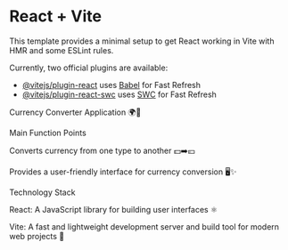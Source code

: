 # React + Vite

This template provides a minimal setup to get React working in Vite with HMR and some ESLint rules.

Currently, two official plugins are available:

- [@vitejs/plugin-react](https://github.com/vitejs/vite-plugin-react/blob/main/packages/plugin-react/README.md) uses [Babel](https://babeljs.io/) for Fast Refresh
- [@vitejs/plugin-react-swc](https://github.com/vitejs/vite-plugin-react-swc) uses [SWC](https://swc.rs/) for Fast Refresh


Currency Converter Application 🌍💱

Main Function Points

Converts currency from one type to another 💵➡️💴

Provides a user-friendly interface for currency conversion 🖥️✨

Technology Stack

React: A JavaScript library for building user interfaces ⚛️

Vite: A fast and lightweight development server and build tool for modern web projects 🚀
